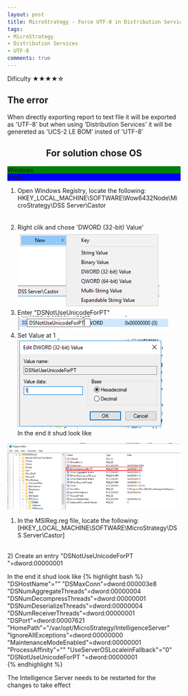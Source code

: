 ```yaml
---
layout: post
title: MicroStrategy - Force UTF-8 in Distribution Services
tags:
- MicroStrategy
- Distribution Services
- UTF-8
comments: true
---
```

Dificulty ★★★★☆




## The error

When directly exporting report to text file it will be exported as 'UTF-8' but when using 'Distribution Services' it will be genereted as 'UCS-2 LE BOM' insted of 'UTF-8'


<head>
<meta name="viewport" content="width=device-width, initial-scale=1">
<style>
* {
  box-sizing: border-box;
}

body {
  margin: 0;
  font-family: Arial, Helvetica, sans-serif;
}

/* The grid: 2 equal columns that floats next to each other */
.column {
  float: left;
  width: 50%;
  padding: 50px;
  text-align: center;
  font-size: 25px;
  cursor: pointer;
  color: white;
}

/* Clear floats after the columns */
.row:after {
  content: "";
  display: table;
  clear: both;
}

</style>
</head>
<body>

<div style="text-align:center">
  <h2>For solution chose OS</h2>
</div>

<!-- Three columns -->
<div class="row">
  <div class="column" onclick="openTab('b1');" style="background:green;">
    Windows
  </div>
  <div class="column" onclick="openTab('b2');" style="background:blue;">
    Linux
  </div>
</div>

<!-- Full-width columns: (hidden by default) -->
<div id="b1" class="containerTab">

    
    
    
1) Open Windows Registry, locate the following: HKEY_LOCAL_MACHINE\SOFTWARE\Wow6432Node\MicroStrategy\DSS Server\Castor\
<br /><br />
2) Right clik and chose 'DWORD (32-bit) Value'                                           <br />
<img src="/img/20220205_0009/DSNotUseUnicodeForPT00.png" alt="DSNotUseUnicodeForPT00">   <br />
3) Enter "DSNotUseUnicodeForPT"                                                         <br /> 
<img src="/img/20220205_0009/DSNotUseUnicodeForPT01.png" alt="DSNotUseUnicodeForPT01">   <br />
4) Set Value at 1                                                                       <br />
<img src="/img/20220205_0009/DSNotUseUnicodeForPT02.png" alt="DSNotUseUnicodeForPT02">    <br /> 
In the end it shud look like   <br /> 
<img src="/img/20220205_0009/DSNotUseUnicodeForPT.png" alt="DSNotUseUnicodeForPT">

  
</div>

<div id="b2" class="containerTab" >
  <p>
    
    
    
1) In the MSIReg.reg file, locate the following: [HKEY_LOCAL_MACHINE\SOFTWARE\MicroStrategy\DSS Server\Castor] <br /> 
<br />
2) Create an entry "DSNotUseUnicodeForPT "=dword:00000001 <br /> 

In the end it shud look like
{% highlight bash %}
"DSHostName"=""
"DSMaxConn"=dword:000003e8
"DSNumAggregateThreads"=dword:00000004
"DSNumDecompressThreads"=dword:00000001
"DSNumDeserializeThreads"=dword:00000004
"DSNumReceiverThreads"=dword:00000001
"DSPort"=dword:00007621
"HomePath"="/var/opt/MicroStrategy/IntelligenceServer"
"IgnoreAllExceptions"=dword:00000000
"MaintenanceModeEnabled"=dword:00000001
"ProcessAffinity"=""
"UseServerOSLocaleinFallback"="0"
"DSNotUseUnicodeForPT "=dword:00000001    
{% endhighlight %}
    
    
    
  </p>
</div>

<p> The Intelligence Server needs to be restarted for the changes to take effect </p>

<script>
function openTab(tabName) {
  var i, x;
  x = document.getElementsByClassName("containerTab");
  for (i = 0; i < x.length; i++) {
    x[i].style.display = "none";
  }
  document.getElementById(tabName).style.display = "block";
}
</script>

</body>



